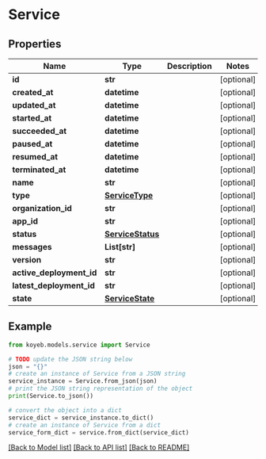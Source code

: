 # Service


## Properties

Name | Type | Description | Notes
------------ | ------------- | ------------- | -------------
**id** | **str** |  | [optional] 
**created_at** | **datetime** |  | [optional] 
**updated_at** | **datetime** |  | [optional] 
**started_at** | **datetime** |  | [optional] 
**succeeded_at** | **datetime** |  | [optional] 
**paused_at** | **datetime** |  | [optional] 
**resumed_at** | **datetime** |  | [optional] 
**terminated_at** | **datetime** |  | [optional] 
**name** | **str** |  | [optional] 
**type** | [**ServiceType**](ServiceType.md) |  | [optional] 
**organization_id** | **str** |  | [optional] 
**app_id** | **str** |  | [optional] 
**status** | [**ServiceStatus**](ServiceStatus.md) |  | [optional] 
**messages** | **List[str]** |  | [optional] 
**version** | **str** |  | [optional] 
**active_deployment_id** | **str** |  | [optional] 
**latest_deployment_id** | **str** |  | [optional] 
**state** | [**ServiceState**](ServiceState.md) |  | [optional] 

## Example

```python
from koyeb.models.service import Service

# TODO update the JSON string below
json = "{}"
# create an instance of Service from a JSON string
service_instance = Service.from_json(json)
# print the JSON string representation of the object
print(Service.to_json())

# convert the object into a dict
service_dict = service_instance.to_dict()
# create an instance of Service from a dict
service_form_dict = service.from_dict(service_dict)
```
[[Back to Model list]](../README.md#documentation-for-models) [[Back to API list]](../README.md#documentation-for-api-endpoints) [[Back to README]](../README.md)


